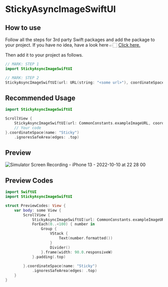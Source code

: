 # StickyAsyncImageSwiftUI

## How to use
Follow all the steps for 3rd party Swift packages and add the package to your project. If you have no idea, have a look here 👉🏻 <a href="https://github.com/devmehmetates/SwiftUIDragMenu#how-to-install-this-package"> Click here.</a>


Then add it to your project as follows.
```swift
// MARK: STEP 1
import StickyAsyncImageSwiftUI 

// MARK: STEP 2
StickyAsyncImageSwiftUI(url: URL(string: "<some url>"), coordinateSpace: "<some key>")
```

## Recommended Usage
```swift
import StickyAsyncImageSwiftUI 

ScrollView {
    StickyAsyncImageSwiftUI(url: CommonConstants.exampleImageURL, coordinateSpace: "Sticky")
    // Your code
}.coordinateSpace(name: "Sticky")
    .ignoresSafeArea(edges: .top)
```

## Preview
![Simulator Screen Recording - iPhone 13 - 2022-10-10 at 22 28 00](https://user-images.githubusercontent.com/74152011/194940299-5bee110d-241d-48b8-b35e-c9a8c2335c53.gif)

## Preview Codes
```swift
import SwiftUI
import StickyAsyncImageSwiftUI

struct PreviewCodes: View {
    var body: some View {
        ScrollView {
            StickyAsyncImageSwiftUI(url: CommonConstants.exampleImageURL, coordinateSpace: "Sticky")
            ForEach(0..<100) { number in
                Group {
                    VStack {
                        Text(number.formatted())
                    }
                    Divider()
                }.frame(width: 90.0.responsiveW)
            }.padding(.top)
                
        }.coordinateSpace(name: "Sticky")
            .ignoresSafeArea(edges: .top)
    }
}
```

